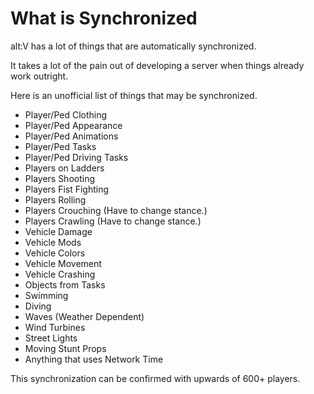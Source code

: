 # What is Synchronized

alt:V has a lot of things that are automatically synchronized.

It takes a lot of the pain out of developing a server when things already work outright.

Here is an unofficial list of things that may be synchronized.

-   Player/Ped Clothing
-   Player/Ped Appearance
-   Player/Ped Animations
-   Player/Ped Tasks
-   Player/Ped Driving Tasks
-   Players on Ladders
-   Players Shooting
-   Players Fist Fighting
-   Players Rolling
-   Players Crouching (Have to change stance.)
-   Players Crawling (Have to change stance.)
-   Vehicle Damage
-   Vehicle Mods
-   Vehicle Colors
-   Vehicle Movement
-   Vehicle Crashing
-   Objects from Tasks
-   Swimming
-   Diving
-   Waves (Weather Dependent)
-   Wind Turbines
-   Street Lights
-   Moving Stunt Props
-   Anything that uses Network Time

This synchronization can be confirmed with upwards of 600+ players.
